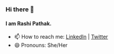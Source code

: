 ### Hi there 👋
#### I am Rashi Pathak.

<!--
**rashipathak/rashipathak** is a ✨ _special_ ✨ repository because its `README.md` (this file) appears on your GitHub profile.

<!--Here are some ideas to get you started:

<!--- 🔭 I’m currently working on ...-->

<!--- 🌱 I’m currently learning Web Development.-->
<!--- 👯 I’m looking to collaborate on ...
- 🤔 I’m looking for help with ...
- 💬 Ask me about ...-->
- 📫 How to reach me: [LinkedIn](https://www.linkedin.com/in/rashipathak) | [Twitter](https://twitter.com/RashiPathak11) 
- 😄 Pronouns: She/Her
<!--- ⚡ Fun fact: ...
-->
